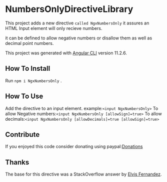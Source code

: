# NumbersOnlyDirectiveLibrary

This project adds a new directive `called NgxNumbersOnly` it assures an HTML Input element will
only recieve numbers.

it can be defined to allow negative numbers or disallow them as well as decimal point numbers.

This project was generated with [Angular CLI](https://github.com/angular/angular-cli) version 11.2.6.


## How To Install

Run `npm i NgxNumbersOnly` .

## How To Use

Add the directive to an input element. example:`<input NgxNumbersOnly>`
To allow Negative numbers:`<input NgxNumbersOnly [allowSign]=true>`
To allow decimals:`<input NgxNumbersOnly [allowDecimals]=true [allowSign]=true>`

## Contribute

If you enjoyed this code consider donating using paypal:[Donations](https://www.paypal.com/donate?business=8XDLJU4VZYYSS&currency_code=USD)

## Thanks
The base for this directive was a StackOverflow answer by [Elvis Fernandez](https://stackoverflow.com/users/1886084/elvis-fernandez).